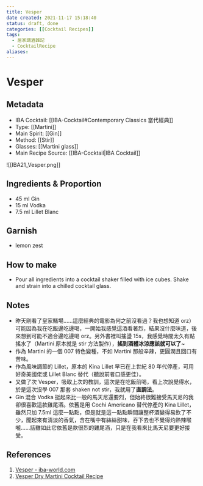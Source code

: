 ```yaml
---
title: Vesper
date created: 2021-11-17 15:18:40
status: draft, done
categories: [[Cocktail Recipes]]
tags:
  - 居家調酒雜記
  - CocktailRecipe
aliases:
---
```

# Vesper

## Metadata

- IBA Cocktail: [[IBA-Cocktail#Contemporary Classics 當代經典]]
- Type: [[Martini]]
- Main Spirit: [[Gin]]
- Method: [[Stir]]
- Glasses: [[Martini glass]]
- Main Recipe Source: [[IBA-Cocktail|IBA Cocktail]]

![[IBA21_Vesper.png]]

## Ingredients & Proportion

- 45 ml Gin
- 15 ml Vodka
- 7.5 ml Lillet Blanc

## Garnish

- lemon zest

## How to make

- Pour all ingredients into a cocktail shaker filled with ice cubes. Shake and strain into a chilled cocktail glass.

## Notes

- 昨天剛看了皇家賭場……這麼經典的電影為何之前沒看過？我也想知道 orz） 可能因為我在吃飯邊吃邊喝，一開始我感覺這酒看著烈，結果沒什麼味道，後來想到可能不適合邊吃邊喝 orz。另外書裡叫搖盪 15s，我感覺時間太久有點搖水了（Martini 原本就是 stir 方法製作），**搖到酒體冰涼應該就可以了**~
- 作為 Martini 的一個 007 特色變種，不如 Martini 那般辛辣，更圓潤且回口有苦味。
- 作為風味調節的 Lillet，原本的 Kina Lillet 早已在上世紀 80 年代停產，可用好奇美國佬或 Lillet Blanc 替代（聽說前者口感更佳）。
- 又做了次 Vesper，吸取上次的教訓，這次是在吃飯前喝，看上次說覺得水，於是這次沒學 007 那套 shaken not stir，我就用了**直調法**。
- Gin 混合 Vodka 挺起來比一般的馬天尼還要烈，但始終很難接受馬天尼的我卻很喜歡這款雞尾酒。依舊是用 Cochi Americano 替代停產的 Kina Lillet，雖然只加 7.5ml 這麼一點點，但是就是這一點點瞬間讓整杯酒變得易飲了不少，聞起來有清淡的香氣，含在嘴中有絲絲甜味，吞下去也不覺得灼熱辣喉嚨……話雖如此它依舊是款很烈的雞尾酒，只是在我看來比馬天尼要更好接受。

## References

1. [Vesper - iba-world.com](https://iba-world.com/vesper/)
2. [Vesper Dry Martini Cocktail Recipe](https://www.diffordsguide.com/cocktails/recipe/2597/vesper-dry-martini)


